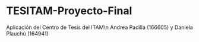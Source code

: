 # TESITAM-Proyecto-Final
Aplicación del Centro de Tesis del ITAM\n
Andrea Padilla (166605) y Daniela Plauchú (164941)
